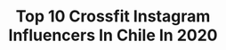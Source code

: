 ---
title: Top 10 Crossfit Instagram Influencers In Chile In 2020
description: >-
  Find top crossfit Instagram influencers in Chile in 2020. Most popular hashtags: #crossfit #chile #love #fitness.
platform: Instagram
profiles:
  - username: "anahi.ve"
    fullname: >-
      Anahi Vega
    location: "Chile"
    followers: 34843
    engagement: 604
    commentsToLikes: 0.010548
    avatar: "https://scontent-lht6-1.cdninstagram.com/v/t51.2885-19/s320x320/85012141_129481078412177_8477001862925516800_n.jpg?_nc_ht=scontent-lht6-1.cdninstagram.com&_nc_ohc=fGw03PUqdKoAX9KaQCc&oh=f7d3c5ac3177550d3eba2ad676912fe6&oe=5EBA1F93"
    verified: false
    hashtags: "#8m, #blondeexpert, #cuarentena, #makeup"
  - username: "pipe.maturanainfante.cf"
    fullname: >-
      Felipe Maturana Infante 🔹
    location: "Chile"
    followers: 18875
    engagement: 421
    commentsToLikes: 0.013475
    avatar: "https://scontent-ams4-1.cdninstagram.com/v/t51.2885-19/s320x320/79446384_457390531635292_640307915059625984_n.jpg?_nc_ht=scontent-ams4-1.cdninstagram.com&_nc_ohc=n7x_UBo60IkAX8glq7G&oh=bd9af46715edb5ce420fd28b3688fed6&oe=5EB507A6"
    verified: false
    hashtags: "#fitness, #latam, #crossfitlive, #istagood"
  - username: "dannaeelizabeth"
    fullname: >-
      Dannae Elizabeth 🌙
    location: "Chile"
    followers: 7566
    engagement: 716
    commentsToLikes: 0.018135
    avatar: "https://scontent-lhr8-1.cdninstagram.com/v/t51.2885-19/s320x320/90439642_549886415885346_2749239159221649408_n.jpg?_nc_ht=scontent-lhr8-1.cdninstagram.com&_nc_ohc=ZRWLa4bP-AUAX_lEKNQ&oh=b4e44a27874da358764f4be2f8aaa855&oe=5EBBF460"
    verified: false
    hashtags: "#subway, #alimentacionsaludable, #wodoftheday, #2020"
  - username: "_littlenaya"
    fullname: >-
      Nayareth ✨ Letelier
    location: "Chile"
    followers: 2408
    engagement: 1468
    commentsToLikes: 0.048241
    avatar: "https://scontent-ams4-1.cdninstagram.com/v/t51.2885-19/s320x320/66887037_2254633804634450_6918248258569502720_n.jpg?_nc_ht=scontent-ams4-1.cdninstagram.com&_nc_ohc=LY_u5_juE1sAX_MINa8&oh=0f19b9866372b84da0e65c47ecc35ad7&oe=5EB9D2EC"
    verified: false
    hashtags: "#ren, #4a, #doglover, #happybirthday"
  - username: "mati.sepulvedat"
    fullname: >-
      Matías Sepúlveda Beach Tennis
    location: "Chile"
    followers: 10033
    engagement: 596
    commentsToLikes: 0.059144
    avatar: "https://scontent-ams4-1.cdninstagram.com/v/t51.2885-19/s320x320/77347377_482477749138277_5319198235955298304_n.jpg?_nc_ht=scontent-ams4-1.cdninstagram.com&_nc_ohc=VJxTorupc20AX9Pbui-&oh=5a5b26befd2ccd273847151d657f4291&oe=5EB8FACF"
    verified: false
    hashtags: "#playa, #naked, #entrenamiento, #lovethem"
  - username: "fernandavaldesparis"
    fullname: >-
      María Fernanda Valdés Paris
    location: "Chile"
    followers: 32126
    engagement: 390
    commentsToLikes: 0.028989
    avatar: "https://scontent-lht6-1.cdninstagram.com/v/t51.2885-19/s320x320/40405601_235327433803057_8730975300751458304_n.jpg?_nc_ht=scontent-lht6-1.cdninstagram.com&_nc_ohc=l0TmUIouPu4AX86WUuo&oh=501a7c8c74fffef6e3080d4973c278c0&oe=5EBCC7C6"
    verified: false
    hashtags: "#cuidemoselplaneta, #quincho, #casa, #amigas"
  - username: "patriciotorrescf"
    fullname: >-
      PatricioTorresRubio
    location: "Chile"
    followers: 3013
    engagement: 989
    commentsToLikes: 0.057483
    avatar: "https://scontent-lhr8-1.cdninstagram.com/v/t51.2885-19/s320x320/54732016_168363317421750_6896758170660634624_n.jpg?_nc_ht=scontent-lhr8-1.cdninstagram.com&_nc_ohc=-X7gt2Cl0OMAX_V2LCq&oh=854c84436aff4ed603f7c11ff74e7344&oe=5EAF4C94"
    verified: false
    hashtags: "#unbroken, #inquiebrantable, #motivation, #fitrf"
  - username: "hugogodoybarker"
    fullname: >-
      Hugo Godoy 👊
    location: "Chile"
    followers: 6077
    engagement: 189
    commentsToLikes: 0.033175
    avatar: "https://scontent-lhr8-1.cdninstagram.com/v/t51.2885-19/s320x320/17126707_345187199215906_5170860309048459264_a.jpg?_nc_ht=scontent-lhr8-1.cdninstagram.com&_nc_ohc=UqxA5qCzvL0AX9zKlmy&oh=10200c2853d9f230b955a8f2eab70761&oe=5EBA0EAB"
    verified: false
    hashtags: "#calistenico, #holdsquat, #childpose, #cuarentenachallenge"
---